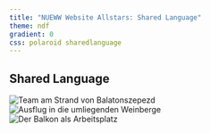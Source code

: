 ```yaml
---
title: "NUEWW Website Allstars: Shared Language"
theme: ndf
gradient: 0
css: polaroid sharedlanguage
---
```

## Shared Language

<div title="© Christian Schaefer"><img src="images/allstars/meeting_balkon_von_schepp.jpg" alt="Team am Strand von Balatonszepezd"/></div>
<div title="© Joschi Kuphal"><img src="images/allstars/schepp_ingo_balkon_postits.jpg" alt="Ausflug in die umliegenden Weinberge"/></div>
<div title="© Christian Schaefer"><img src="images/allstars/arbeit_von_schepp.jpg" alt="Der Balkon als Arbeitsplatz"/></div>
